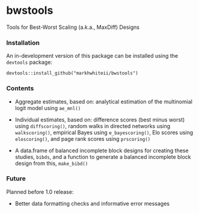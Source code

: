 # bwstools

Tools for Best-Worst Scaling (a.k.a., MaxDiff) Designs

### Installation

An in-development version of this package can be installed using the `devtools` package:

```
devtools::install_github("markhwhiteii/bwstools")
```

### Contents

- Aggregate estimates, based on: analytical estimation of the multinomial logit model using `ae_mnl()`

- Individual estimates, based on: difference scores (best minus worst) using `diffscoring()`, random walks in directed networks using `walkscoring()`, empirical Bayes using `e_bayescoring()`, Elo scores using `eloscoring()`, and page rank scores using `prscoring()`

- A data.frame of balanced incomplete block designs for creating these studies, `bibds`, and a function to generate a balanced incomplete block design from this, `make_bibd()`

### Future

Planned before 1.0 release:

- Better data formatting checks and informative error messages
